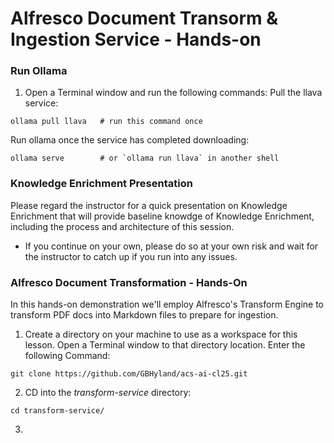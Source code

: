 # Alfresco Document Transorm & Ingestion Service - Hands-on

### Run Ollama
1. Open a Terminal window and run the following commands:
Pull the llava service:
```
ollama pull llava   # run this command once
```
Run ollama once the service has completed downloading:
```
ollama serve        # or `ollama run llava` in another shell
```


### Knowledge Enrichment Presentation
Please regard the instructor for a quick presentation on Knowledge Enrichment that will provide baseline knowdge of Knowledge Enrichment, including the process and architecture of this session. 
- If you continue on your own, please do so at your own risk and wait for the instructor to catch up if you run into any issues.


### Alfresco Document Transformation - Hands-On
In this hands-on demonstration we'll employ Alfresco's Transform Engine to transform PDF docs into Markdown files to prepare for ingestion.
1. Create a directory on your machine to use as a workspace for this lesson. Open a Terminal window to that directory location. Enter the following Command:
```
git clone https://github.com/GBHyland/acs-ai-cl25.git
```
2. CD into the _transform-service_ directory:
```
cd transform-service/
```
3. 


